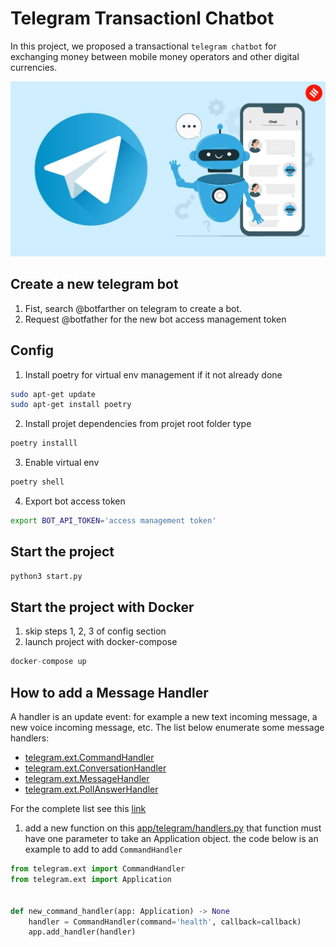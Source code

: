 # Telegram Transactionl Chatbot

In this project, we proposed a  transactional `telegram chatbot` for exchanging money between mobile money operators and other digital currencies.

![cover](https://github.com/abdoulfataoh/telegram-transactional-chatbot/blob/master/docs/cover.jpg)

## Create a new telegram bot
1. Fist, search @botfarther on telegram to create a bot.
2. Request @botfather for the new bot access management token

## Config

1. Install poetry for virtual env management if it not already done
```bash
sudo apt-get update
sudo apt-get install poetry
```

2. Install projet dependencies
from projet root folder type
```bash
poetry installl
```

3. Enable virtual env
```bash
poetry shell
```

4. Export bot access token
```bash
export BOT_API_TOKEN='access management token'
```

##  Start the project
```bash
python3 start.py
```
## Start the project with Docker

1. skip steps 1, 2, 3 of config section
2. launch project with docker-compose
```python
docker-compose up
```

## How to add a Message Handler

A handler is an update event: for example a new text incoming message, a new voice incoming message, etc.
The list below enumerate some message handlers:

- [telegram.ext.CommandHandler](https://docs.python-telegram-bot.org/en/stable/telegram.ext.commandhandler.html)
- [telegram.ext.ConversationHandler](https://docs.python-telegram-bot.org/en/stable/telegram.ext.conversationhandler.html)
- [telegram.ext.MessageHandler](https://docs.python-telegram-bot.org/en/stable/telegram.ext.messagehandler.html)
- [telegram.ext.PollAnswerHandler](https://docs.python-telegram-bot.org/en/stable/telegram.ext.pollanswerhandler.html)

For the complete list see this [link](https://docs.python-telegram-bot.org/en/stable/telegram.ext.html)

1. add a new function on this [app/telegram/handlers.py](https://github.com/abdoulfataoh/telegram-transactional-chatbot/blob/master/app/telegram/handlers.py)
that function must have one parameter to take an Application object.
the code below is an example to add to add `CommandHandler`
```python
from telegram.ext import CommandHandler
from telegram.ext import Application


def new_command_handler(app: Application) -> None
    handler = CommandHandler(command='health', callback=callback)
    app.add_handler(handler)
    
```